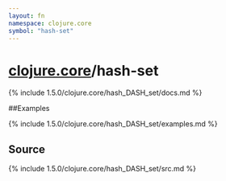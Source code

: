 ```yaml
---
layout: fn
namespace: clojure.core
symbol: "hash-set"
---
```


# [clojure.core](../)/hash-set

{% include 1.5.0/clojure.core/hash_DASH_set/docs.md %}

##Examples

{% include 1.5.0/clojure.core/hash_DASH_set/examples.md %}
## Source
{% include 1.5.0/clojure.core/hash_DASH_set/src.md %}

